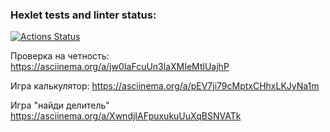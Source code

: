 ### Hexlet tests and linter status:
[![Actions Status](https://github.com/Nidenai/python-project-lvl1/workflows/hexlet-check/badge.svg)](https://github.com/Nidenai/python-project-lvl1/actions)

Проверка на четность: https://asciinema.org/a/jw0IaFcuUn3laXMIeMtlUajhP

Игра калькулятор: https://asciinema.org/a/pEV7ji79cMptxCHhxLKJyNa1m

Игра "найди делитель" https://asciinema.org/a/XwndjIAFpuxukuUuXqBSNVATk
